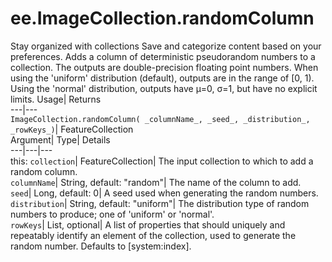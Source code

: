  
#  ee.ImageCollection.randomColumn
Stay organized with collections  Save and categorize content based on your preferences. 
Adds a column of deterministic pseudorandom numbers to a collection. The outputs are double-precision floating point numbers. When using the 'uniform' distribution (default), outputs are in the range of [0, 1). Using the 'normal' distribution, outputs have μ=0, σ=1, but have no explicit limits. Usage| Returns  
---|---  
`ImageCollection.randomColumn( _columnName_, _seed_, _distribution_, _rowKeys_)`| FeatureCollection  
Argument| Type| Details  
---|---|---  
this: `collection`| FeatureCollection| The input collection to which to add a random column.  
`columnName`| String, default: "random"| The name of the column to add.  
`seed`| Long, default: 0| A seed used when generating the random numbers.  
`distribution`| String, default: "uniform"| The distribution type of random numbers to produce; one of 'uniform' or 'normal'.  
`rowKeys`| List, optional| A list of properties that should uniquely and repeatably identify an element of the collection, used to generate the random number. Defaults to [system:index].  
